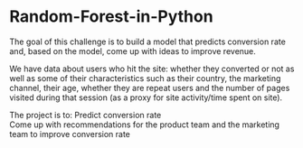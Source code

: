 # Random-Forest-in-Python
The goal of this challenge is to build a model that predicts conversion rate and, based on the model, come up with ideas to improve revenue.

We have data about users who hit the site: whether they converted or not as well as some of their characteristics such as their country, the marketing channel, their age, whether they are repeat users and the number of pages visited during that session (as a proxy for site activity/time spent on site).

The project is to: 
Predict conversion rate\
Come up with recommendations for the product team and the marketing team to improve conversion rate 

